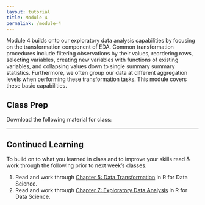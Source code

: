 ```yaml
---
layout: tutorial
title: Module 4
permalink: /module-4
---
```


Module 4 builds onto our exploratory data analysis capabilities by focusing on the transformation component of EDA. Common transformation procedures include filtering observations by their values, reordering rows, selecting variables, creating new variables with functions of existing variables, and collapsing values down to single summary summary statistics. Furthermore, we often group our data at different aggregation levels when performing these transformation tasks.  This module covers these basic capabilities.

## Class Prep

Download the following material for class:  &nbsp; <a href="http://bit.ly/2sVmbde" style="color:black;"><i class="fa fa-cloud-download" style="font-size:1em"></i></a>

<hr>

## Continued Learning

To build on to what you learned in class and to improve your skills read & work through the following prior to next week’s classes.

1. Read and work through [Chapter 5: Data Transformation](http://r4ds.had.co.nz/transform.html) in R for Data Science.
2. Read and work through [Chapter 7: Exploratory Data Analysis](http://r4ds.had.co.nz/exploratory-data-analysis.html) in R for Data Science. 

